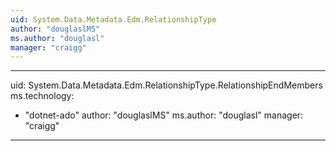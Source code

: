 ```yaml
---
uid: System.Data.Metadata.Edm.RelationshipType
author: "douglaslMS"
ms.author: "douglasl"
manager: "craigg"
---
```


---
uid: System.Data.Metadata.Edm.RelationshipType.RelationshipEndMembers
ms.technology: 
  - "dotnet-ado"
author: "douglaslMS"
ms.author: "douglasl"
manager: "craigg"
---
